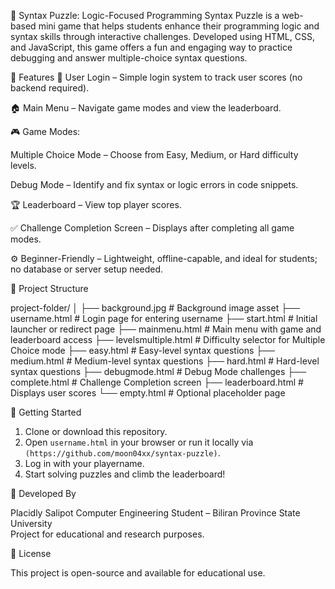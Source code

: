 🧩 Syntax Puzzle: Logic-Focused Programming
Syntax Puzzle is a web-based mini game that helps students enhance their programming logic and syntax skills through interactive challenges. Developed using HTML, CSS, and JavaScript, this game offers a fun and engaging way to practice debugging and answer multiple-choice syntax questions.

🎯 Features
🔐 User Login – Simple login system to track user scores (no backend required).

🏠 Main Menu – Navigate game modes and view the leaderboard.

🎮 Game Modes:

Multiple Choice Mode – Choose from Easy, Medium, or Hard difficulty levels.

Debug Mode – Identify and fix syntax or logic errors in code snippets.

🏆 Leaderboard – View top player scores.

✅ Challenge Completion Screen – Displays after completing all game modes.

⚙️ Beginner-Friendly – Lightweight, offline-capable, and ideal for students; no database or server setup needed.



📂 Project Structure

project-folder/
│
├── background.jpg           # Background image asset
├── username.html            # Login page for entering username
├── start.html               # Initial launcher or redirect page
├── mainmenu.html            # Main menu with game and leaderboard access
├── levelsmultiple.html      # Difficulty selector for Multiple Choice mode
├── easy.html                # Easy-level syntax questions
├── medium.html              # Medium-level syntax questions
├── hard.html                # Hard-level syntax questions
├── debugmode.html           # Debug Mode challenges
├── complete.html            # Challenge Completion screen
├── leaderboard.html         # Displays user scores
└── empty.html               # Optional placeholder page

🚀 Getting Started

1. Clone or download this repository.
2. Open `username.html` in your browser or run it locally via `(https://github.com/moon04xx/syntax-puzzle)`.
3. Log in with your playername.
4. Start solving puzzles and climb the leaderboard!

👤 Developed By

Placidly Salipot
Computer Engineering Student – Biliran Province State University  
Project for educational and research purposes.

📄 License

This project is open-source and available for educational use.
